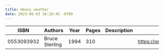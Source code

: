 ```yaml
---
title: Heavy weather
date: 2023-06-03 16:20:45 -0700
---
```


| ISBN        | Authors      | Year    | Pages    | Description    | URL   |
| ----------- | ------------ | ------- | -------- | -------------- | ----- |
| 0553093932  | Bruce Sterling| 1994| 310| |https://openlibrary.org/books/OL1087768M/Heavy_weather|    